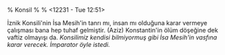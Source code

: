 % Konsil
% 
% <12231 - Tue 12:51>

İznik Konsili'nin İsa Mesih'in tanrı mı, insan mı olduğuna karar
vermeye çalışması bana hep tuhaf gelmiştir. (Aziz) Konstantin'in ölüm
döşeğine dek vaftiz olmayışı da. _Konsilimiz kendisi bilmiyormuş gibi
İsa Mesih'in vasfına karar verecek. İmparator öyle istedi._


